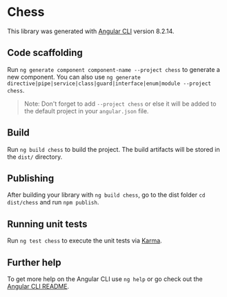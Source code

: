 # Chess

This library was generated with [Angular CLI](https://github.com/angular/angular-cli) version 8.2.14.

## Code scaffolding

Run `ng generate component component-name --project chess` to generate a new component. You can also use `ng generate directive|pipe|service|class|guard|interface|enum|module --project chess`.
> Note: Don't forget to add `--project chess` or else it will be added to the default project in your `angular.json` file. 

## Build

Run `ng build chess` to build the project. The build artifacts will be stored in the `dist/` directory.

## Publishing

After building your library with `ng build chess`, go to the dist folder `cd dist/chess` and run `npm publish`.

## Running unit tests

Run `ng test chess` to execute the unit tests via [Karma](https://karma-runner.github.io).

## Further help

To get more help on the Angular CLI use `ng help` or go check out the [Angular CLI README](https://github.com/angular/angular-cli/blob/master/README.md).
